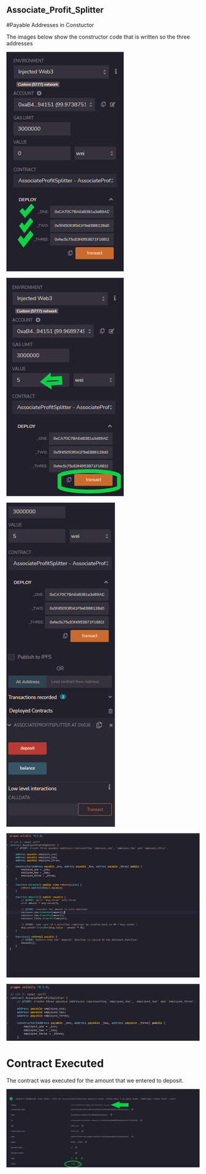## Associate_Profit_Splitter

#Payable Addresses in Constuctor

The images below show the constructor code that is written so the three addresses 

 ![image](https://github.com/HeimmerTime/Associate_Profit_Splitter/blob/main/Screen%20Shots/pic%201(e).png)
 
 
 
  ![image](https://github.com/HeimmerTime/Associate_Profit_Splitter/blob/main/Screen%20Shots/pic%202(e).png)
  
  
  ![image](https://github.com/HeimmerTime/Associate_Profit_Splitter/blob/main/Screen%20Shots/pic%203.PNG)
   
   
  ![image](https://github.com/HeimmerTime/Associate_Profit_Splitter/blob/main/Screen%20Shots/pic%205.PNG)
   
   
   
  ![image](https://github.com/HeimmerTime/Associate_Profit_Splitter/blob/main/Screen%20Shots/pic%206.png)
   
   # Contract Executed
   
   The contract was executed for the amount that we entered to deposit. 
   
   ![image](https://github.com/HeimmerTime/Associate_Profit_Splitter/blob/main/Screen%20Shots/pic%204(e).png)
   

    
   
